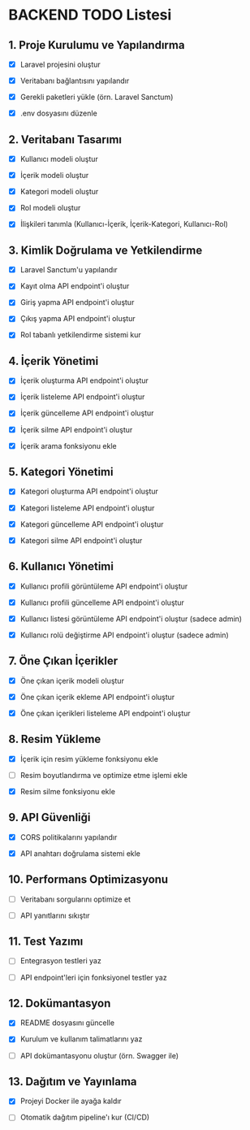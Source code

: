# BACKEND TODO Listesi

## 1. Proje Kurulumu ve Yapılandırma

-   [x] Laravel projesini oluştur

-   [x] Veritabanı bağlantısını yapılandır

-   [x] Gerekli paketleri yükle (örn. Laravel Sanctum)

-   [x] .env dosyasını düzenle

## 2. Veritabanı Tasarımı

-   [x] Kullanıcı modeli oluştur

-   [x] İçerik modeli oluştur

-   [x] Kategori modeli oluştur

-   [x] Rol modeli oluştur

-   [x] İlişkileri tanımla (Kullanıcı-İçerik, İçerik-Kategori, Kullanıcı-Rol)

## 3. Kimlik Doğrulama ve Yetkilendirme

-   [x] Laravel Sanctum'u yapılandır

-   [x] Kayıt olma API endpoint'i oluştur

-   [x] Giriş yapma API endpoint'i oluştur

-   [x] Çıkış yapma API endpoint'i oluştur

-   [x] Rol tabanlı yetkilendirme sistemi kur

## 4. İçerik Yönetimi

-   [x] İçerik oluşturma API endpoint'i oluştur

-   [x] İçerik listeleme API endpoint'i oluştur

-   [x] İçerik güncelleme API endpoint'i oluştur

-   [x] İçerik silme API endpoint'i oluştur

-   [x] İçerik arama fonksiyonu ekle

## 5. Kategori Yönetimi

-   [x] Kategori oluşturma API endpoint'i oluştur

-   [x] Kategori listeleme API endpoint'i oluştur

-   [x] Kategori güncelleme API endpoint'i oluştur

-   [x] Kategori silme API endpoint'i oluştur

## 6. Kullanıcı Yönetimi

-   [x] Kullanıcı profili görüntüleme API endpoint'i oluştur

-   [x] Kullanıcı profili güncelleme API endpoint'i oluştur

-   [x] Kullanıcı listesi görüntüleme API endpoint'i oluştur (sadece admin)

-   [x] Kullanıcı rolü değiştirme API endpoint'i oluştur (sadece admin)

## 7. Öne Çıkan İçerikler

-   [x] Öne çıkan içerik modeli oluştur

-   [x] Öne çıkan içerik ekleme API endpoint'i oluştur

-   [x] Öne çıkan içerikleri listeleme API endpoint'i oluştur

## 8. Resim Yükleme

-   [x] İçerik için resim yükleme fonksiyonu ekle

-   [ ] Resim boyutlandırma ve optimize etme işlemi ekle

-   [x] Resim silme fonksiyonu ekle

## 9. API Güvenliği

-   [x] CORS politikalarını yapılandır

-   [x] API anahtarı doğrulama sistemi ekle

## 10. Performans Optimizasyonu

-   [ ] Veritabanı sorgularını optimize et

-   [ ] API yanıtlarını sıkıştır

## 11. Test Yazımı

-   [ ] Entegrasyon testleri yaz

-   [ ] API endpoint'leri için fonksiyonel testler yaz

## 12. Dokümantasyon

-   [X] README dosyasını güncelle

-   [X] Kurulum ve kullanım talimatlarını yaz

-   [ ] API dokümantasyonu oluştur (örn. Swagger ile)

## 13. Dağıtım ve Yayınlama

-   [X] Projeyi Docker ile ayağa kaldır

-   [ ] Otomatik dağıtım pipeline'ı kur (CI/CD)
